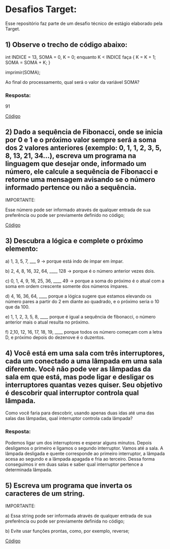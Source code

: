 # Desafios Target:

Esse repositório faz parte de um desafio técnico de estágio elaborado pela Target. 


## 1) Observe o trecho de código abaixo:

int INDICE = 13, SOMA = 0, K = 0;
enquanto K < INDICE faça
{
K = K + 1;
SOMA = SOMA + K;
}

imprimir(SOMA);

Ao final do processamento, qual será o valor da variável SOMA? 

### Resposta:
91

<a href="https://github.com/LLR798/desafios_target/blob/main/target/codigos/soma.py">
  Código
</a>

## 2) Dado a sequência de Fibonacci, onde se inicia por 0 e 1 e o próximo valor sempre será a soma dos 2 valores anteriores (exemplo: 0, 1, 1, 2, 3, 5, 8, 13, 21, 34...), escreva um programa na linguagem que desejar onde, informado um número, ele calcule a sequência de Fibonacci e retorne uma mensagem avisando se o número informado pertence ou não a sequência.

IMPORTANTE:

Esse número pode ser informado através de qualquer entrada de sua preferência ou pode ser previamente definido no código;

<a href="https://github.com/LLR798/desafios_target/blob/main/target/codigos/fibonacci.py">
  Código
</a>

## 3) Descubra a lógica e complete o próximo elemento:

a) 1, 3, 5, 7, ___
9 -> porque está indo de ímpar em ímpar.

b) 2, 4, 8, 16, 32, 64, ____
128 -> porque é o número anterior vezes dois.

c) 0, 1, 4, 9, 16, 25, 36, ____
49 -> porque a soma do próximo é o atual com a soma em ordem crescente somente dos números ímpares.

d) 4, 16, 36, 64, ____
porque a lógica sugere que estamos elevando os número pares a partir do 2 em diante ao quadrado, e o próximo seria o 10 que da 100.

e) 1, 1, 2, 3, 5, 8, ____
porque é igual a sequência de fibonacci, o número anterior mais o atual resulta no próximo.

f) 2,10, 12, 16, 17, 18, 19, ____
porque todos os número começam com a letra D, e próximo depois do dezenove é o duzentos.

## 4) Você está em uma sala com três interruptores, cada um conectado a uma lâmpada em uma sala diferente. Você não pode ver as lâmpadas da sala em que está, mas pode ligar e desligar os interruptores quantas vezes quiser. Seu objetivo é descobrir qual interruptor controla qual lâmpada.

Como você faria para descobrir, usando apenas duas idas até uma das salas das lâmpadas, qual interruptor controla cada lâmpada?

### Resposta:
Podemos ligar um dos interruptores e esperar alguns minutos. Depois desligamos o primeiro e ligamos o segundo interruptor. Vamos até a sala. A lâmpada desligada e quente corresponde ao primeiro interruptor, a lâmpada acesa ao segundo e a lâmpada apagada e fria ao terceiro. Dessa forma conseguimos ir em duas salas e saber qual interruptor pertence a determinada lâmpada.

## 5) Escreva um programa que inverta os caracteres de um string.

IMPORTANTE:

a) Essa string pode ser informada através de qualquer entrada de sua preferência ou pode ser previamente definida no código;

b) Evite usar funções prontas, como, por exemplo, reverse;

<a href="https://github.com/LLR798/desafios_target/blob/main/target/codigos/inversor_de_string.py">
  Código
</a>